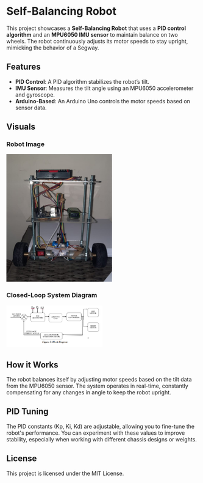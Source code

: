 # Self-Balancing Robot

This project showcases a **Self-Balancing Robot** that uses a **PID control algorithm** and an **MPU6050 IMU sensor** to maintain balance on two wheels. The robot continuously adjusts its motor speeds to stay upright, mimicking the behavior of a Segway.

## Features

- **PID Control**: A PID algorithm stabilizes the robot’s tilt.
- **IMU Sensor**: Measures the tilt angle using an MPU6050 accelerometer and gyroscope.
- **Arduino-Based**: An Arduino Uno controls the motor speeds based on sensor data.

## Visuals

### Robot Image
<img src="robot.jpeg" width="55%">

### Closed-Loop System Diagram
<img src="block%20diagram.PNG" width="50%">

## How it Works

The robot balances itself by adjusting motor speeds based on the tilt data from the MPU6050 sensor. The system operates in real-time, constantly compensating for any changes in angle to keep the robot upright.

## PID Tuning

The PID constants (Kp, Ki, Kd) are adjustable, allowing you to fine-tune the robot's performance. You can experiment with these values to improve stability, especially when working with different chassis designs or weights.

## License

This project is licensed under the MIT License.
